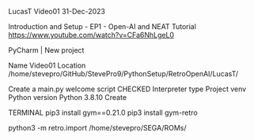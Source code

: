 LucasT Video01
31-Dec-2023

Introduction and Setup - EP1 - Open-AI and NEAT Tutorial
https://www.youtube.com/watch?v=CFa6NhLgeL0


PyCharm | New project

Name		Video01
Location	/home/stevepro/GitHub/StevePro9/PythonSetup/RetroOpenAI/LucasT/

Create a main.py welcome script	CHECKED
Interpreter type			Project venv
Python version				Python 3.8.10
Create


TERMINAL
pip3 install gym==0.21.0
pip3 install gym-retro

python3 -m retro.import /home/stevepro/SEGA/ROMs/


